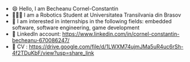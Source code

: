 - 😄 Hello, I am Becheanu Cornel-Constantin
- 👨🏻‍🎓 I am a Robotics Student at Universitatea Transilvania din Brasov
- 👀 I am interested in internships in the following fields: embedded software, software engineering, game development
- 🧭 LinkedIn account: https://www.linkedin.com/in/cornel-constantin-becheanu-670086247/
- 🚀 CV : https://drive.google.com/file/d/1LWXM74ujmJMa5uR4uc6rSh-4f2TDuKbF/view?usp=share_link

